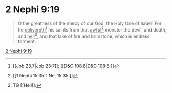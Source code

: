 # 2 Nephi 9:19

> O the greatness of the mercy of our God, the Holy One of Israel! For he <u>delivereth</u>[^a] his saints from that <u>awful</u>[^b] monster the devil, and death, and <u>hell</u>[^c], and that lake of fire and brimstone, which is endless torment.

[2 Nephi 9:19](https://www.churchofjesuschrist.org/study/scriptures/bofm/2-ne/9?lang=eng&id=p19#p19)


[^a]: [[Job 23.7|Job 23:7]]; [[D&C 108.8|D&C 108:8.]]
[^b]: [[1 Nephi 15.35|1 Ne. 15:35.]]
[^c]: TG [[Hell]].
